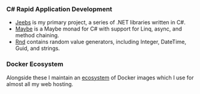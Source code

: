 ### C# Rapid Application Development

* [Jeebs](https://github.com/bfren/jeebs) is my primary project, a series of .NET libraries written in C#.
* [Maybe](https://github.com/bfren/maybe) is a Maybe monad for C# with support for Linq, async, and method chaining.
* [Rnd](https://github.com/bfren/rnd) contains random value generators, including Integer, DateTime, Guid, and strings.

### Docker Ecosystem

Alongside these I maintain an [ecosystem](https://github.com/bfren/docker) of Docker images which I use for almost all my web hosting.
